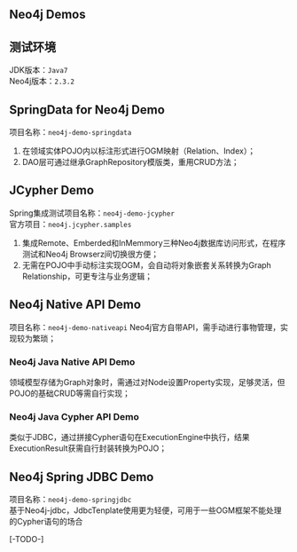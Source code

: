 Neo4j Demos
---
## 测试环境
JDK版本：`Java7`  
Neo4j版本：`2.3.2`

## SpringData for Neo4j Demo
项目名称：`neo4j-demo-springdata`  
1. 在领域实体POJO内以标注形式进行OGM映射（Relation、Index）；  
2. DAO层可通过继承GraphRepository模版类，重用CRUD方法；  

## JCypher Demo
Spring集成测试项目名称：`neo4j-demo-jcypher`  
官方项目：`neo4j.jcypher.samples`  
1. 集成Remote、Emberded和InMemmory三种Neo4j数据库访问形式，在程序测试和Neo4j Browserz间切换很方便；    
2. 无需在POJO中手动标注实现OGM，会自动将对象嵌套关系转换为Graph Relationship，可更专注与业务逻辑；  

## Neo4j Native API Demo
项目名称：`neo4j-demo-nativeapi`
Neo4j官方自带API，需手动进行事物管理，实现较为繁琐；   
### Neo4j Java Native API Demo
领域模型存储为Graph对象时，需通过对Node设置Property实现，足够灵活，但POJO的基础CRUD等需自行实现；     
### Neo4j Java Cypher API Demo
类似于JDBC，通过拼接Cypher语句在ExecutionEngine中执行，结果ExecutionResult获需自行封装转换为POJO；  

## Neo4j Spring JDBC Demo
项目名称：`neo4j-demo-springjdbc`  
基于Neo4j-jdbc，JdbcTenplate使用更为轻便，可用于一些OGM框架不能处理的Cypher语句的场合  

[-TODO-]
